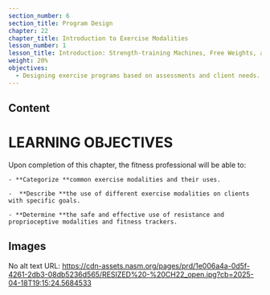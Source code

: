 ```yaml
---
section_number: 6
section_title: Program Design
chapter: 22
chapter_title: Introduction to Exercise Modalities
lesson_number: 1
lesson_title: Introduction: Strength-training Machines, Free Weights, and Cable Machines
weight: 20%
objectives:
  - Designing exercise programs based on assessments and client needs.
---
```


## Content
# LEARNING OBJECTIVES

Upon completion of this chapter, the fitness professional will be able to:

	- **Categorize **common exercise modalities and their uses.

	-  **Describe **the use of different exercise modalities on clients with specific goals.

	- **Determine **the safe and effective use of resistance and proprioceptive modalities and fitness trackers.

## Images

No alt text
URL: https://cdn-assets.nasm.org/pages/prd/1e006a4a-0d5f-4261-2db3-08db5236d565/RESIZED%20-%20CH22_open.jpg?cb=2025-04-18T19:15:24.5684533